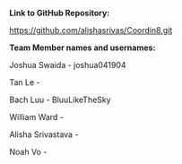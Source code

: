 **Link to GitHub Repository:** 

https://github.com/alishasrivas/Coordin8.git


**Team Member names and usernames:**

Joshua Swaida - joshua041904

Tan Le - 

Bach Luu - BluuLikeTheSky

William Ward - 

Alisha Srivastava - 

Noah Vo - 
